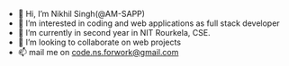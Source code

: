 - 👋 Hi, I’m Nikhil Singh(@AM-SAPP)
- 👀 I’m interested in coding and web applications as full stack developer
- 🌱 I’m currently in second year in NIT Rourkela, CSE.
- 💞️ I’m looking to collaborate on web projects
- 📫 mail me on code.ns.forwork@gmail.com
